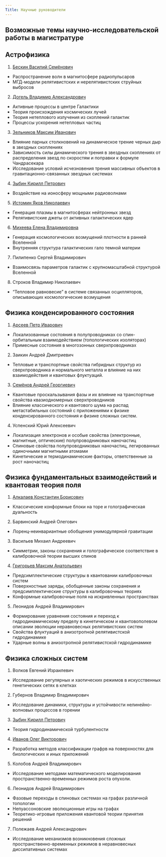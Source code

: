 ```yaml
---
Title: Научные руководители
---
```


## Возможные темы научно-исследовательской работы в магистратуре

## Астрофизика
1. [Бескин Василий Семёнович](%base_url%?people%2Ftutors%2Fbeskin.vs)
  * Распространение волн в магнитосфере радиопульсаров
  * МГД-модели релятивистских и нерелятивистских струйных выбросов
2. [Догель Владимир Александрович](%base_url%?people%2Ftutors%2Fdogiel.va)
  * Активные процессы в центре Галактики
  * Теория происхождения космических лучей
  * Теория нетеплового излучения из скоплений галактик
  * Процессы ускорения нетепловых частиц
3. [Зельников Максим Иванович](%base_url%?people%2Ftutors%2Fzelnikov.mi)
  * Влияние парных столкновений на динамическое трение  черных дыр  в звездных скоплениях
  * Зависимость силы динамического трения в звездных скоплениях от распределения звезд по скоростям и поправки к формуле Чандрасекара
  * Исследование условий исчезновения трения массивных объектов в гравитационно-связанных звездных системах
4. [Зыбин Кирилл Петрович](%base_url%?people%2Ftutors%2Fzybin.kp)
  * Воздействие на ионосферу мощными радиоволнами
5. [Истомин Яков Николаевич](%base_url%?people%2Ftutors%2Fistomin.yn)
  * Генерация плазмы в магнитосферах нейтронных звезд
  * Релятивистские джеты от активных галактических ядер
6. [Михеева Елена Владимировна](%base_url%?people%2Ftutors%2Fmikheeva.ev)
  * Генерация космологических возмущений плотности в ранней Вселенной
  * Внутренняя структура галактических гало темной материи
7. Пилипенко Сергей Владимирович
  * Взаимосвязь параметров галактик с крупномасштабной структурой Вселенной
8. Строков Владимир Николаевич
  * “Тепловое равновесие” в системе связанных осцилляторов, описывающих космологические возмущения

## Физика конденсированного состояния
1. [Арсеев Петр Иварович](%base_url%?people%2Ftutors%2Farseev.pi)
  * Локализованные состояния в полупроводниках со спин-орбитальным взаимодействием (топологических изоляторах)
  * Примесные состояния в многозонных сверхпроводниках
2. Заикин Андрей Дмитриевич
  * Тепловые и транспортные свойства гибридных структур из сверхпроводника и нормального металла и влияние на них взаимодействия и квантовых флуктуаций.
3. [Семёнов Андрей Георгиевич](%base_url%?people%2Ftutors%2Fsemenov.ag)
  * Квантовые проскальзывания фазы и их влияние на транспортные свойства квазиодномерных сверхпроводников
  * Влияние классического и квантового шума на распад метастабильных состояний с приложениями к физике конденсированного состояния и физике сложных систем.
4. Успенский Юрий Алексеевич
  * Локализация электронов и особые свойства (электронные, магнитные, оптические) полупроводниковых наночастиц
  * Спиновые свойства полупроводниковых наночастиц, легированных одиночными магнитными атомами
  * Кинетические и термодинамические факторы, ответственные за рост наночастиц

## Физика фундаментальных взаимодействий и квантовая теория поля
1. [Алкалаев Константин Борисович](%base_url%?people%2Ftutors%2Falkalaev.kb)
  * Классические конформные блоки на торе и голографическая дуальность
2. Барвинский Андрей Олегович
  * Лоренц-неинвариантные обобщения унимодулярной гравитации
3. Васильев Михаил Андреевич
  * Симметрии, законы сохранения и голографическое соответствие в калибровочной теории высших спинов
4. [Григорьев Максим Анатольевич](%base_url%?people%2Ftutors%2Fgrigoryev.ma)
  * Предсимплектические структуры в квантовании калибровочных систем
  * Поверхностные заряды, обобщенные законы сохранения и предсимплектические структуры в калибровочных теориях
  * Конформные калибровочные поля на искривленных пространствах
5. Леонидов Андрей Владимирович
  * Формирование уравнения состояния и переход к гидродинамическому пределу в кинетическом и квантовополевом описании эволюции неравновесных релятивистских систем
  * Свойства флуктуаций в анизотропной релятивистской гидродинамике
  * Ударные волны в анизотропной релятивистской гидродинамике

## Физика сложных систем
1. Волков Евгений Израилевич
  * Исследование регулярных и хаотических режимов в искусственных генетических сетях в клетках
2. Губернов Владимир Владимирович
  * Исследование динамики, структуры и устойчивости нелинейно-волновых процессов в горении
3. [Зыбин Кирилл Петрович](%base_url%?people%2Ftutors%2Fzybin.kp)
  * Теория гидродинамической турбулентности
4. [Иванов Олег Викторович](%base_url%?people%2Ftutors%2Fivanov.ov)
  * Разработка методов классификации графрв на поверхностях для биологических и иных приложений
5. Колобов Андрей Владимирович
  * Исследование методами математического моделирования пространственно-временных режимов роста опухоли.
6. Леонидов Андрей Владимирович
  * Фазовые переходы в спиновых системах на графах различной топологии
  * Непуассоновские эволюционные игры на графах
  * Теоретико-игровые приложения квантовой теории принятия решений
7. Полежаев Андрей Александрович
  * Исследование механизмов возникновения сложных пространственно-временных режимов в неравновесных диссипативных системах

